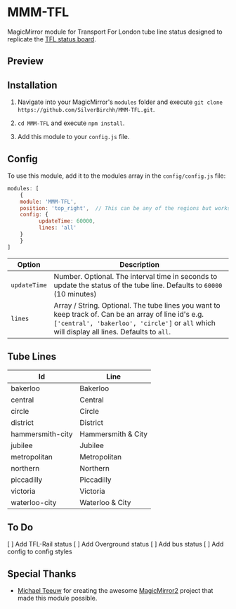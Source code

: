 # MMM-TFL

MagicMirror module for Transport For London tube line status designed to replicate the [TFL status board](https://tfl.gov.uk/tube-dlr-overground/status/).

## Preview

## Installation

1. Navigate into your MagicMirror's `modules` folder and execute `git clone https://github.com/SilverBirchh/MMM-TFL.git`.

2. `cd MMM-TFL` and execute `npm install`.

3. Add this module to your `config.js` file.

## Config

To use this module, add it to the modules array in the `config/config.js` file:
````javascript
modules: [
	{
	module: 'MMM-TFL',
	position: 'top_right',	// This can be any of the regions but works best on either side of the display
	config: {
          updateTime: 60000,
          lines: 'all'
	}
	}
]
````

|Option|Description|
|---|---|
|`updateTime`|Number. Optional. The interval time in seconds to update the status of the tube line. Defaults to `60000` (10 minutes)|
|`lines`|Array / String. Optional. The tube lines you want to keep track of. Can be an array of line id's e.g. `['central', 'bakerloo', 'circle']` or `all` which will display all lines. Defaults to `all`.|

## Tube Lines

|Id|Line|
|---|---|
|bakerloo|Bakerloo|
|central|Central|
|circle|Circle|
|district|District|
|hammersmith-city|Hammersmith & City|
|jubilee|Jubilee|
|metropolitan|Metropolitan|
|northern|Northern|
|piccadilly|Piccadilly|
|victoria|Victoria|
|waterloo-city|Waterloo & City|

## To Do

[ ] Add TFL-Rail status
[ ] Add Overground status
[ ] Add bus status
[ ] Add config to config styles

## Special Thanks
- [Michael Teeuw](https://github.com/MichMich) for creating the awesome [MagicMirror2](https://github.com/MichMich/MagicMirror/tree/develop) project that made this module possible.
